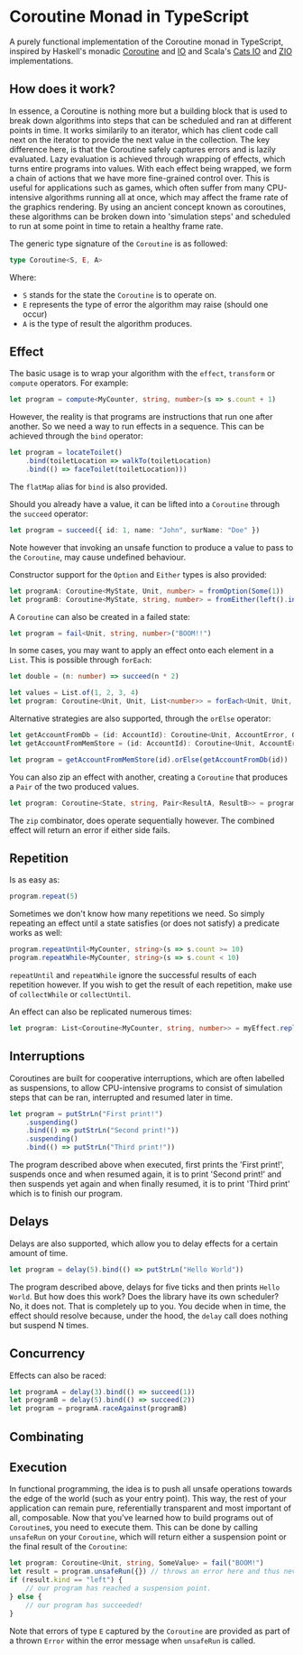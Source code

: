 # Coroutine Monad in TypeScript

A purely functional implementation of the Coroutine monad in TypeScript, inspired by Haskell's monadic [Coroutine](http://hackage.haskell.org/package/monad-coroutine-0.9.0.4/docs/Control-Monad-Coroutine.html) and [IO](https://wiki.haskell.org/IO_inside) and Scala's [Cats IO](https://typelevel.org/cats-effect/datatypes/io.html) and [ZIO](https://zio.dev/) implementations.

## How does it work?

In essence, a Coroutine is nothing more but a building block that is used to break down algorithms into steps that can be scheduled and ran at different points in time. It works similarily to an iterator, which has client code call next on the iterator to provide the next value in the collection. The key difference here, is that the Coroutine safely captures errors and is lazily evaluated. Lazy evaluation is achieved through wrapping of effects, which turns entire programs into values. With each effect being wrapped, we form a chain of actions that we have more fine-grained control over. This is useful for applications such as games, which often suffer from many CPU-intensive algorithms running all at once, which may affect the frame rate of the graphics rendering. By using an ancient concept known as coroutines, these algorithms can be broken down into 'simulation steps' and scheduled to run at some point in time to retain a healthy frame rate.

The generic type signature of the `Coroutine` is as followed:

```typescript
type Coroutine<S, E, A>
```

Where:

- `S` stands for the state the `Coroutine` is to operate on.
- `E` represents the type of error the algorithm may raise (should one occur)
- `A` is the type of result the algorithm produces.

## Effect

The basic usage is to wrap your algorithm with the `effect`, `transform` or `compute` operators. For example:

```typescript
let program = compute<MyCounter, string, number>(s => s.count + 1)
```

However, the reality is that programs are instructions that run one after another. So we need a way to run effects in a sequence. This can be achieved through the `bind` operator:

```typescript
let program = locateToilet()
    .bind(toiletLocation => walkTo(toiletLocation)
    .bind(() => faceToilet(toiletLocation)))
```

The `flatMap` alias for `bind` is also provided.

Should you already have a value, it can be lifted into a `Coroutine` through the `succeed` operator:

```typescript
let program = succeed({ id: 1, name: "John", surName: "Doe" })
```

Note however that invoking an unsafe function to produce a value to pass to the `Coroutine`, may cause undefined behaviour.

Constructor support for the `Option` and `Either` types is also provided:

```typescript
let programA: Coroutine<MyState, Unit, number> = fromOption(Some(1))
let programB: Coroutine<MyState, string, number> = fromEither(left().invoke("Failed!"))
```

A `Coroutine` can also be created in a failed state:

```typescript
let program = fail<Unit, string, number>("BOOM!!")
```

In some cases, you may want to apply an effect onto each element in a `List`. This is possible through `forEach`:

```typescript
let double = (n: number) => succeed(n * 2)

let values = List.of(1, 2, 3, 4)
let program: Coroutine<Unit, Unit, List<number>> = forEach<Unit, Unit, number, number>(values)(number => double(number))
```

Alternative strategies are also supported, through the `orElse` operator:

```typescript
let getAccountFromDb = (id: AccountId): Coroutine<Unit, AccountError, Option<Account>> => throw new Error("TODO")
let getAccountFromMemStore = (id: AccountId): Coroutine<Unit, AccountError, Option<Account>> => throw new Error("TODO")

let program = getAccountFromMemStore(id).orElse(getAccountFromDb(id))
```

You can also zip an effect with another, creating a `Coroutine` that produces a `Pair` of the two produced values.

```typescript
let program: Coroutine<State, string, Pair<ResultA, ResultB>> = programA.zip(programB)
```

The `zip` combinator, does operate sequentially however. The combined effect will return an error if either side fails.

## Repetition

Is as easy as:

```typescript
program.repeat(5)
```

Sometimes we don't know how many repetitions we need. So simply repeating an effect until a state satisfies (or does not satisfy) a predicate works as well:

```typescript
program.repeatUntil<MyCounter, string>(s => s.count >= 10)
program.repeatWhile<MyCounter, string>(s => s.count < 10)
```

`repeatUntil` and `repeatWhile` ignore the successful results of each repetition however. If you wish to get the result of each repetition, make use of `collectWhile` or `collectUntil`.

An effect can also be replicated numerous times:

```typescript
let program: List<Coroutine<MyCounter, string, number>> = myEffect.replicate(10)
```

## Interruptions

Coroutines are built for cooperative interruptions, which are often labelled as suspensions, to allow CPU-intensive programs to consist of simulation steps that can be ran, interrupted and resumed later in time.

```typescript
let program = putStrLn("First print!")
    .suspending()
    .bind(() => putStrLn("Second print!"))
    .suspending()
    .bind(() => putStrLn("Third print!"))
```

The program described above when executed, first prints the 'First print!', suspends once and when resumed again, it is to print 'Second print!' and then suspends yet again and when finally resumed, it is to print 'Third print' which is to finish our program.

## Delays

Delays are also supported, which allow you to delay effects for a certain amount of time.

```typescript
let program = delay(5).bind(() => putStrLn("Hello World"))
```

The program described above, delays for five ticks and then prints `Hello World`. But how does this work? Does the library have its own scheduler? No, it does not. That is completely up to you. You decide when in time, the effect should resolve because, under the hood, the `delay` call does nothing but suspend N times.

## Concurrency

Effects can also be raced:

```typescript
let programA = delay(3).bind(() => succeed(1))
let programB = delay(5).bind(() => succeed(2))
let program = programA.raceAgainst(programB)
```

## Combinating



## Execution

In functional programming, the idea is to push all unsafe operations towards the edge of the world (such as your entry point). This way, the rest of your application can remain pure, referentially transparent and most important of all, composable. Now that you've learned how to build programs out of `Coroutine`s, you need to execute them. This can be done by calling `unsafeRun` on your `Coroutine`, which will return either a suspension point or the final result of the `Coroutine`:

```typescript
let program: Coroutine<Unit, string, SomeValue> = fail("BOOM!")
let result = program.unsafeRun({}) // throws an error here and thus never reaches the condition below.
if (result.kind == "left") {
    // our program has reached a suspension point.
} else {
    // our program has succeeded!
}
```

Note that errors of type `E` captured by the `Coroutine` are provided as part of a thrown `Error` within the error message when `unsafeRun` is called.